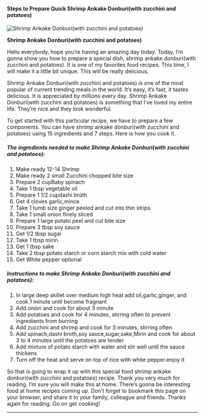             

#### Steps to Prepare Quick Shrimp Ankake Donburi(with zucchini and potatoes)

![Shrimp Ankake Donburi(with zucchini and potatoes)](https://img-global.cpcdn.com/recipes/2f40ba6bde1d00d9/751x532cq70/shrimp-ankake-donburiwith-zucchini-and-potatoes-recipe-main-photo.jpg)

**Shrimp Ankake Donburi(with zucchini and potatoes)**

Hello everybody, hope you’re having an amazing day today. Today, I’m gonna show you how to prepare a special dish, shrimp ankake donburi(with zucchini and potatoes). It is one of my favorites food recipes. This time, I will make it a little bit unique. This will be really delicious.

Shrimp Ankake Donburi(with zucchini and potatoes) is one of the most popular of current trending meals in the world. It’s easy, it’s fast, it tastes delicious. It is appreciated by millions every day. Shrimp Ankake Donburi(with zucchini and potatoes) is something that I’ve loved my entire life. They’re nice and they look wonderful.

To get started with this particular recipe, we have to prepare a few components. You can have shrimp ankake donburi(with zucchini and potatoes) using 15 ingredients and 7 steps. Here is how you cook it.

##### The ingredients needed to make Shrimp Ankake Donburi(with zucchini and potatoes):

1.  Make ready 12-14 Shrimp
2.  Make ready 2 small Zucchini chopped bite size
3.  Prepare 2 cupBaby spinach
4.  Take 1 tbsp vegetable oil
5.  Prepare 1 1/2 cupdashi broth
6.  Get 4 cloves garlic,mince
7.  Take 1 tumb size ginger peeled and cut into thin strips
8.  Take 1 small onion finely sliced
9.  Prepare 1 large potato peel and cut bite size
10.  Prepare 3 tbsp soy sauce
11.  Get 1/2 tbsp sugar
12.  Take 1 tbsp mirin
13.  Get 1 tbsp sake
14.  Take 2 tbsp potato starch or corn starch mix with cold water
15.  Get White pepper optional

##### Instructions to make Shrimp Ankake Donburi(with zucchini and potatoes):

1.  In large deep skillet over medium high heat add oil,garlic,ginger, and cook 1 minute until become fragnant
2.  Add onion and cook for about 3 minute
3.  Add potatoes and cook for 4 minutes, stirring often to prevent ingredients from burning
4.  Add zucchini and shrimp and cook for 3 minutes, stirring often
5.  Add spinach,dashi broth,soy sauce,sugar,sake,Mirin and cook for about 3 to 4 minutes until the potatoes are tender
6.  Add mixture of potato starch with water and stir well until the sauce thickens
7.  Turn off the heat and serve on top of rice with white pepper.enjoy it

So that is going to wrap it up with this special food shrimp ankake donburi(with zucchini and potatoes) recipe. Thank you very much for reading. I’m sure you will make this at home. There’s gonna be interesting food at home recipes coming up. Don’t forget to bookmark this page on your browser, and share it to your family, colleague and friends. Thanks again for reading. Go on get cooking!

* * *